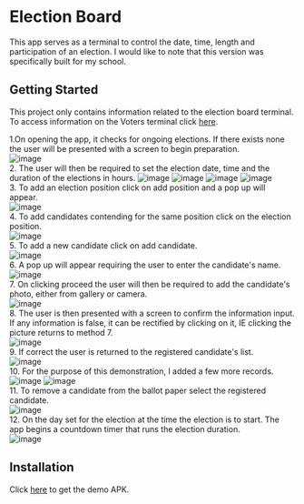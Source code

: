 # Election Board
This app serves as a terminal to control the date, time, length and participation of an election. I would like to note that this version was specifically built for my school.

## Getting Started
This project only contains information related to the election board terminal. To access information on the Voters terminal click [here](https://github.com/Mugambi-Ian/Vote).

1.On opening the app, it checks for ongoing elections. If there exists none the user will be presented with a screen to begin preparation.  
![image](https://github.com/Mugambi-Ian/Election-Board/raw/master/ScreenShot/sseb02.jpg)  
2. The user will then be required to set the election date, time and the duration of the elections in hours.
![image](https://github.com/Mugambi-Ian/Election-Board/raw/master/ScreenShot/sseb03.jpg)
![image](https://github.com/Mugambi-Ian/Election-Board/raw/master/ScreenShot/sseb04.jpg)
![image](https://github.com/Mugambi-Ian/Election-Board/raw/master/ScreenShot/sseb05.jpg)
![image](https://github.com/Mugambi-Ian/Election-Board/raw/master/ScreenShot/sseb06.jpg)  
3. To add an election position click on add position and a pop up will appear.  
![image](https://github.com/Mugambi-Ian/Election-Board/raw/master/ScreenShot/sseb07.jpg)  
4. To add candidates contending for the same position click on the election position.  
![image](https://github.com/Mugambi-Ian/Election-Board/raw/master/ScreenShot/sseb08.jpg)  
5. To add a new candidate click on add candidate.  
![image](https://github.com/Mugambi-Ian/Election-Board/raw/master/ScreenShot/sseb09.jpg)  
6. A pop up will appear requiring the user to enter the candidate's name.  
![image](https://github.com/Mugambi-Ian/Election-Board/raw/master/ScreenShot/sseb10.jpg)  
7. On clicking proceed the user will then be required to add the candidate's photo, either from gallery or camera.  
![image](https://github.com/Mugambi-Ian/Election-Board/raw/master/ScreenShot/sseb11.jpg)  
8. The user is then presented with a screen to confirm the information input. If any information is false, it can be rectified by clicking on it, IE clicking the picture returns to method 7.  
![image](https://github.com/Mugambi-Ian/Election-Board/raw/master/ScreenShot/sseb12.jpg)  
9. If correct the user is returned to the registered candidate's list.  
![image](https://github.com/Mugambi-Ian/Election-Board/raw/master/ScreenShot/sseb13.jpg)  
10. For the purpose of this demonstration, I added a few more records.  
![image](https://github.com/Mugambi-Ian/Election-Board/raw/master/ScreenShot/sseb14.jpg)
![image](https://github.com/Mugambi-Ian/Election-Board/raw/master/ScreenShot/sseb15.jpg)  
11. To remove a candidate from the ballot paper select the registered candidate.  
![image](https://github.com/Mugambi-Ian/Election-Board/raw/master/ScreenShot/sseb16.jpg)  
12. On the day set for the election at the time the election is to start. The app begins a countdown timer that runs the election duration.  
![image](https://github.com/Mugambi-Ian/Election-Board/raw/master/ScreenShot/sseb17.jpg)  

## Installation
Click [here](https://drive.google.com/uc?export=view&id=1vzC9IxRN8cFoPpiMmYAYM7op8rWPojGM) to get the demo APK.
